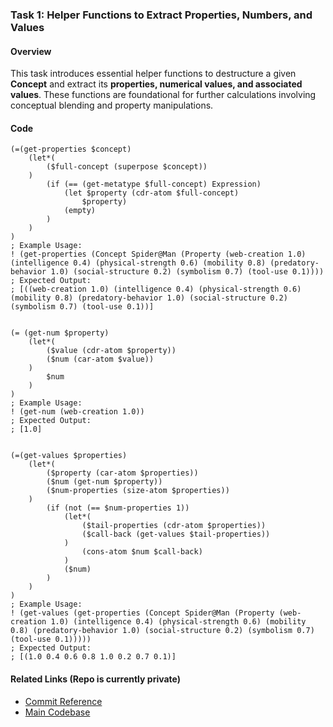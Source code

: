 ### **Task 1: Helper Functions to Extract Properties, Numbers, and Values**

#### **Overview**
This task introduces essential helper functions to destructure a given **Concept** and extract its **properties, numerical values, and associated values**. These functions are foundational for further calculations involving conceptual blending and property manipulations.

#### **Code**

```MeTTa
(=(get-properties $concept)
    (let*(
        ($full-concept (superpose $concept))
    )
        (if (== (get-metatype $full-concept) Expression)
            (let $property (cdr-atom $full-concept)
                $property)
            (empty)
        )
    )
)
; Example Usage:
! (get-properties (Concept Spider@Man (Property (web-creation 1.0) (intelligence 0.4) (physical-strength 0.6) (mobility 0.8) (predatory-behavior 1.0) (social-structure 0.2) (symbolism 0.7) (tool-use 0.1))))
; Expected Output:
; [((web-creation 1.0) (intelligence 0.4) (physical-strength 0.6) (mobility 0.8) (predatory-behavior 1.0) (social-structure 0.2) (symbolism 0.7) (tool-use 0.1))]


(= (get-num $property)
    (let*(
        ($value (cdr-atom $property))
        ($num (car-atom $value))
    )
        $num
    )
)
; Example Usage:
! (get-num (web-creation 1.0))
; Expected Output:
; [1.0]


(=(get-values $properties)
    (let*(
        ($property (car-atom $properties))
        ($num (get-num $property))
        ($num-properties (size-atom $properties))
    )
        (if (not (== $num-properties 1))
            (let*(
                ($tail-properties (cdr-atom $properties))
                ($call-back (get-values $tail-properties))
            )
                (cons-atom $num $call-back)
            )
            ($num)
        )
    )
)
; Example Usage:
! (get-values (get-properties (Concept Spider@Man (Property (web-creation 1.0) (intelligence 0.4) (physical-strength 0.6) (mobility 0.8) (predatory-behavior 1.0) (social-structure 0.2) (symbolism 0.7) (tool-use 0.1)))))
; Expected Output:
; [(1.0 0.4 0.6 0.8 1.0 0.2 0.7 0.1)]

```

#### **Related Links** (Repo is currently private)
- [Commit Reference](https://github.com/iCog-Labs-Dev/conceptBlending/commit/f05de0cf3bb984603082198fbb9d53ac5faed6dd)
- [Main Codebase](https://github.com/iCog-Labs-Dev/conceptBlending/)
